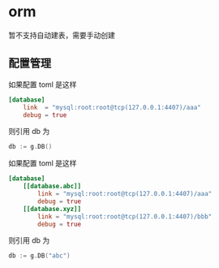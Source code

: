 # orm

暂不支持自动建表，需要手动创建

## 配置管理

如果配置 toml 是这样

```toml
[database]
    link  = "mysql:root:root@tcp(127.0.0.1:4407)/aaa"
    debug = true
```

则引用 db 为

```go
db := g.DB()
```

如果配置 toml 是这样

```toml
[database]
    [[database.abc]]
        link = "mysql:root:root@tcp(127.0.0.1:4407)/aaa"
        debug = true
    [[database.xyz]]
        link = "mysql:root:root@tcp(127.0.0.1:4407)/bbb"
        debug = true
```

则引用 db 为

```go
db := g.DB("abc")
```

